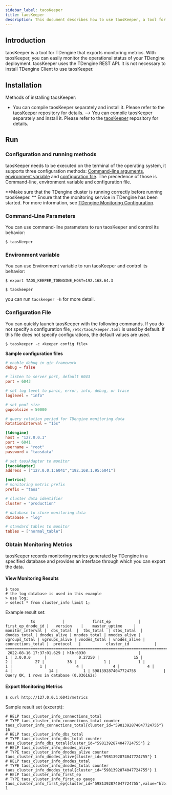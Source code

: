 ```yaml
---
sidebar_label: taosKeeper
title: taosKeeper
description: This document describes how to use taosKeeper, a tool for exporting TDengine monitoring metrics.
---
```


## Introduction

taosKeeper is a tool for TDengine that exports monitoring metrics. With taosKeeper, you can easily monitor the operational status of your TDengine deployment. taosKeeper uses the TDengine REST API. It is not necessary to install TDengine Client to use taosKeeper.

## Installation

<!-- There are two ways to install taosKeeper: -->
Methods of installing taosKeeper:

<!--- Installing the official TDengine installer will automatically install taosKeeper. Please refer to [TDengine installation](/operation/pkg-install) for details. -->

- You can compile taosKeeper separately and install it. Please refer to the [taosKeeper](https://github.com/taosdata/taoskeeper) repository for details. -->
You can compile taosKeeper separately and install it. Please refer to the [taosKeeper](https://github.com/taosdata/taoskeeper) repository for details.

## Run

### Configuration and running methods

taosKeeper needs to be executed on the terminal of the operating system, it supports three configuration methods: [Command-line arguments](#command-line-arguments-in-detail), [environment variable](#environment-variable-in-detail) and [configuration file](#configuration-file-parameters-in-detail). The precedence of those is Command-line, environment variable and configuration file.

**Make sure that the TDengine cluster is running correctly before running taosKeeper. ** Ensure that the monitoring service in TDengine has been started. For more information, see [TDengine Monitoring Configuration](../config/#monitoring).

### Command-Line Parameters

You can use command-line parameters to run taosKeeper and control its behavior:

```shell
$ taosKeeper
```
### Environment variable

You can use Environment variable to run taosKeeper and control its behavior:

```shell
$ export TAOS_KEEPER_TDENGINE_HOST=192.168.64.3
 
$ taoskeeper
```

you can run `taoskeeper -h` for more detail.

### Configuration File

You can quickly launch taosKeeper with the following commands. If you do not specify a configuration file, `/etc/taos/keeper.toml` is used by default. If this file does not specify configurations, the default values are used. 

```shell
$ taoskeeper -c <keeper config file>
```

**Sample configuration files**
```toml
# enable debug in gin framework
debug = false

# listen to server port, default 6043
port = 6043

# set log level to panic, error, info, debug, or trace
loglevel = "info"

# set pool size
gopoolsize = 50000

# query rotation period for TDengine monitoring data
RotationInterval = "15s"

[tdengine]
host = "127.0.0.1"
port = 6041
username = "root"
password = "taosdata"

# set taosAdapter to monitor
[taosAdapter]
address = ["127.0.0.1:6041","192.168.1.95:6041"]

[metrics]
# monitoring metric prefix
prefix = "taos"

# cluster data identifier
cluster = "production"

# database to store monitoring data
database = "log"

# standard tables to monitor
tables = ["normal_table"]
```

### Obtain Monitoring Metrics

taosKeeper records monitoring metrics generated by TDengine in a specified database and provides an interface through which you can export the data.

#### View Monitoring Results

```shell
$ taos
# the log database is used in this example
> use log;
> select * from cluster_info limit 1;
```

Example result set:

```shell
           ts            |            first_ep            | first_ep_dnode_id |   version    |    master_uptime     | monitor_interval |  dbs_total  |  tbs_total  | stbs_total  | dnodes_total | dnodes_alive | mnodes_total | mnodes_alive | vgroups_total | vgroups_alive | vnodes_total | vnodes_alive | connections_total |  protocol   |           cluster_id           |
===============================================================================================================================================================================================================================================================================================================================================================================
 2022-08-16 17:37:01.629 | hlb:6030                       |                 1 | 3.0.0.0      |              0.27250 |               15 |           2 |          27 |          38 |            1 |            1 |            1 |            1 |             4 |             4 |            4 |            4 |                14 |           1 | 5981392874047724755            |
Query OK, 1 rows in database (0.036162s)
```

#### Export Monitoring Metrics

```shell
$ curl http://127.0.0.1:6043/metrics
```

Sample result set (excerpt):

```shell
# HELP taos_cluster_info_connections_total 
# TYPE taos_cluster_info_connections_total counter
taos_cluster_info_connections_total{cluster_id="5981392874047724755"} 16
# HELP taos_cluster_info_dbs_total 
# TYPE taos_cluster_info_dbs_total counter
taos_cluster_info_dbs_total{cluster_id="5981392874047724755"} 2
# HELP taos_cluster_info_dnodes_alive 
# TYPE taos_cluster_info_dnodes_alive counter
taos_cluster_info_dnodes_alive{cluster_id="5981392874047724755"} 1
# HELP taos_cluster_info_dnodes_total 
# TYPE taos_cluster_info_dnodes_total counter
taos_cluster_info_dnodes_total{cluster_id="5981392874047724755"} 1
# HELP taos_cluster_info_first_ep 
# TYPE taos_cluster_info_first_ep gauge
taos_cluster_info_first_ep{cluster_id="5981392874047724755",value="hlb:6030"} 1
```